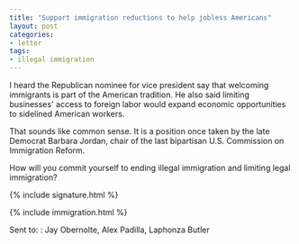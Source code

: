 ```yaml
---
title: "Support immigration reductions to help jobless Americans"
layout: post
categories:
- letter
tags:
- illegal immigration
---
```


I heard the Republican nominee for vice president say that welcoming immigrants is part of the American tradition. He also said limiting businesses' access to foreign labor would expand economic opportunities to sidelined American workers.

That sounds like common sense. It is a position once taken by the late Democrat Barbara Jordan, chair of the last bipartisan U.S. Commission on Immigration Reform.

How will you commit yourself to ending illegal immigration and limiting legal immigration?

{% include signature.html %}

{% include immigration.html %}

Sent to:
: Jay Obernolte, Alex Padilla, Laphonza Butler
